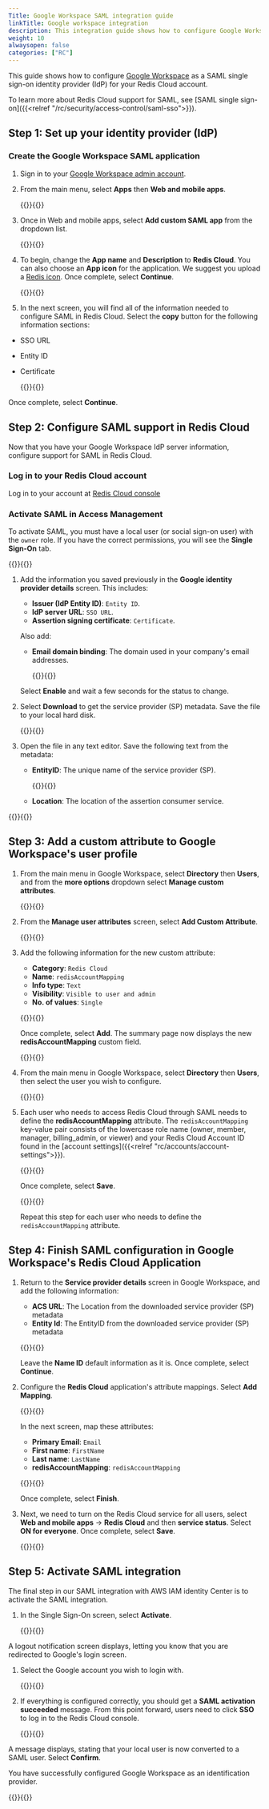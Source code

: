 ```yaml
---
Title: Google Workspace SAML integration guide
linkTitle: Google workspace integration
description: This integration guide shows how to configure Google Workspace as a SAML single sign on provider for your Redis Cloud account.
weight: 10
alwaysopen: false
categories: ["RC"]
---
```


This guide shows how to configure [Google Workspace](https://workspace.google.com/) as a SAML single sign-on identity provider (IdP) for your Redis Cloud account.

To learn more about Redis Cloud support for SAML, see [SAML single sign-on]({{<relref "/rc/security/access-control/saml-sso">}}).

## Step 1: Set up your identity provider (IdP)

### Create the Google Workspace SAML application

1. Sign in to your [Google Workspace admin account](https://admin.google.com/).

1. From the main menu, select **Apps** then **Web and mobile apps**.

   {{<image filename="images/rc/saml/google_workspace_saml_0.png" alt="" >}}{{</image>}}

1. Once in Web and mobile apps, select **Add custom SAML app** from the dropdown list.

   {{<image filename="images/rc/saml/google_workspace_saml_1.png" alt="" >}}{{</image>}}

1. To begin, change the **App name** and **Description** to **Redis Cloud**. You can also choose an **App icon** for the application. We suggest you upload a [Redis icon](https://saml-integration-logo.s3.amazonaws.com/redis-cube-red_white-rgb.png). Once complete, select **Continue**.

   {{<image filename="images/rc/saml/google_workspace_saml_2.png" alt="" >}}{{</image>}}

1. In the next screen, you will find all of the information needed to configure SAML in Redis Cloud. Select the **copy** button for the following information sections:

* SSO URL
* Entity ID
* Certificate

   {{<image filename="images/rc/saml/google_workspace_saml_3.png" alt="" >}}{{</image>}}

Once complete, select **Continue**.

## Step 2: Configure SAML support in Redis Cloud

Now that you have your Google Workspace IdP server information, configure support for SAML in Redis Cloud.

### Log in to your Redis Cloud account

Log in to your account at [Redis Cloud console](https://app.redislabs.com/#/login)

### Activate SAML in Access Management

To activate SAML, you must have a local user (or social sign-on user) with the `owner` role. If you have the correct permissions, you will see the **Single Sign-On** tab.

{{<image filename="images/rc/saml/aws_iam_identity_center_saml_7.png" alt="" >}}{{</image>}}

1. Add the information you saved previously in the **Google identity provider details** screen. This includes:

    * **Issuer (IdP Entity ID)**: `Entity ID`.
    * **IdP server URL**: `SSO URL`.
    * **Assertion signing certificate**: `Certificate`.

   Also add:

    * **Email domain binding**: The domain used in your company's email addresses.

      {{<image filename="images/rc/saml/google_workspace_saml_4.png" alt="" >}}{{</image>}}

   Select **Enable** and wait a few seconds for the status to change.

1. Select **Download** to get the service provider (SP) metadata. Save the file to your local hard disk.

   {{<image filename="images/rc/saml/google_workspace_saml_5.png" alt="" >}}{{</image>}}

1. Open the file in any text editor. Save the following text from the metadata:

    * **EntityID**: The unique name of the service provider (SP).

      {{<image filename="images/rc/saml/sm_saml_4.png" alt="" >}}{{</image>}}

   * **Location**: The location of the assertion consumer service.

  {{<image filename="images/rc/saml/sm_saml_5.png" alt="" >}}{{</image>}}

## Step 3: Add a custom attribute to Google Workspace's user profile

1. From the main menu in Google Workspace, select **Directory** then **Users**, and from the **more options** dropdown select **Manage custom attributes**.
   
   {{<image filename="images/rc/saml/google_workspace_saml_7.png" alt="" >}}{{</image>}}

1. From the **Manage user attributes** screen, select **Add Custom Attribute**.

   {{<image filename="images/rc/saml/google_workspace_saml_8.png" alt="" >}}{{</image>}}

1. Add the following information for the new custom attribute:

   * **Category**: `Redis Cloud`
   * **Name**: `redisAccountMapping`
   * **Info type**: `Text`
   * **Visibility**: `Visible to user and admin`
   * **No. of values**: `Single`

   {{<image filename="images/rc/saml/google_workspace_saml_9.png" alt="" >}}{{</image>}}

   Once complete, select **Add**. The summary page now displays the new **redisAccountMapping** custom field.

   {{<image filename="images/rc/saml/google_workspace_saml_10.png" alt="" >}}{{</image>}}

1. From the main menu in Google Workspace, select **Directory** then **Users**, then select the user you wish to configure. 

   {{<image filename="images/rc/saml/google_workspace_saml_11.png" alt="" >}}{{</image>}}

1. Each user who needs to access Redis Cloud through SAML needs to define the **redisAccountMapping** attribute. The `redisAccountMapping` key-value pair consists of the lowercase role name (owner, member, manager, billing_admin, or viewer) and your Redis Cloud Account ID found in the [account settings]({{<relref "rc/accounts/account-settings">}}).

   {{<image filename="images/rc/saml/google_workspace_saml_12.png" alt="" >}}{{</image>}}

   Once complete, select **Save**.

   {{<image filename="images/rc/saml/google_workspace_saml_13.png" alt="" >}}{{</image>}}

   Repeat this step for each user who needs to define the `redisAccountMapping` attribute.

## Step 4: Finish SAML configuration in Google Workspace's Redis Cloud Application

1. Return to the **Service provider details** screen in Google Workspace, and add the following information:

   * **ACS URL**: The Location from the downloaded service provider (SP) metadata
   * **Entity Id**: The EntityID from the downloaded service provider (SP) metadata

   {{<image filename="images/rc/saml/google_workspace_saml_6.png" alt="" >}}{{</image>}}

   Leave the **Name ID** default information as it is. Once complete, select **Continue**.

1. Configure the **Redis Cloud** application's attribute mappings. Select **Add Mapping**.

   {{<image filename="images/rc/saml/google_workspace_saml_14.png" alt="" >}}{{</image>}}

   In the next screen, map these attributes:

   * **Primary Email**: `Email`
   * **First name**: `FirstName`
   * **Last name**: `LastName`
   * **redisAccountMapping**: `redisAccountMapping`

   {{<image filename="images/rc/saml/google_workspace_saml_15.png" alt="" >}}{{</image>}}

   Once complete, select **Finish**.

1. Next, we need to turn on the Redis Cloud service for all users, select **Web and mobile apps** -> **Redis Cloud** and then **service status**. Select **ON for everyone**. Once complete, select **Save**.

   {{<image filename="images/rc/saml/google_workspace_saml_16.png" alt="" >}}{{</image>}}

## Step 5: Activate SAML integration

The final step in our SAML integration with AWS IAM identity Center is to activate the SAML integration.

1. In the Single Sign-On screen, select **Activate**.

   {{<image filename="images/rc/saml/google_workspace_saml_17.png" alt="" >}}{{</image>}}

A logout notification screen displays, letting you know that you are redirected to Google's login screen.

1. Select the Google account you wish to login with.

   {{<image filename="images/rc/saml/google_workspace_saml_18.png" alt="" >}}{{</image>}}

1. If everything is configured correctly, you should get a **SAML activation succeeded** message. From this point forward, users need to click **SSO** to log in to the Redis Cloud console.

   {{<image filename="images/rc/saml/google_workspace_saml_19.png" alt="" >}}{{</image>}}

A message displays, stating that your local user is now converted to a SAML user. Select **Confirm**.

You have successfully configured Google Workspace as an identification provider.

{{<image filename="images/rc/saml/google_workspace_saml_20.png" alt="" >}}{{</image>}}
